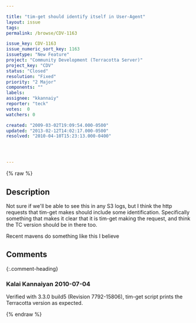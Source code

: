 ```yaml
---

title: "tim-get should identify itself in User-Agent"
layout: issue
tags: 
permalink: /browse/CDV-1163

issue_key: CDV-1163
issue_numeric_sort_key: 1163
issuetype: "New Feature"
project: "Community Development (Terracotta Server)"
project_key: "CDV"
status: "Closed"
resolution: "Fixed"
priority: "2 Major"
components: ""
labels: 
assignee: "kkannaiy"
reporter: "teck"
votes:  0
watchers: 0

created: "2009-03-02T19:09:54.000-0500"
updated: "2013-02-12T14:02:17.000-0500"
resolved: "2010-04-10T15:23:13.000-0400"




---
```


{% raw %}

## Description

<div markdown="1" class="description">

Not sure if we'll be able to see this in any S3 logs, but I think the http requests that tim-get makes should include some identification. Specifically something that makes it clear that it is tim-get making the request, and think the TC version should be in there too. 

Recent mavens do something like this I believe


</div>

## Comments


{:.comment-heading}
### **Kalai Kannaiyan** <span class="date">2010-07-04</span>

<div markdown="1" class="comment">

Verified with 3.3.0 build5 (Revision 7792-15806), tim-get script prints the Terracotta version as expected. 

</div>



{% endraw %}
